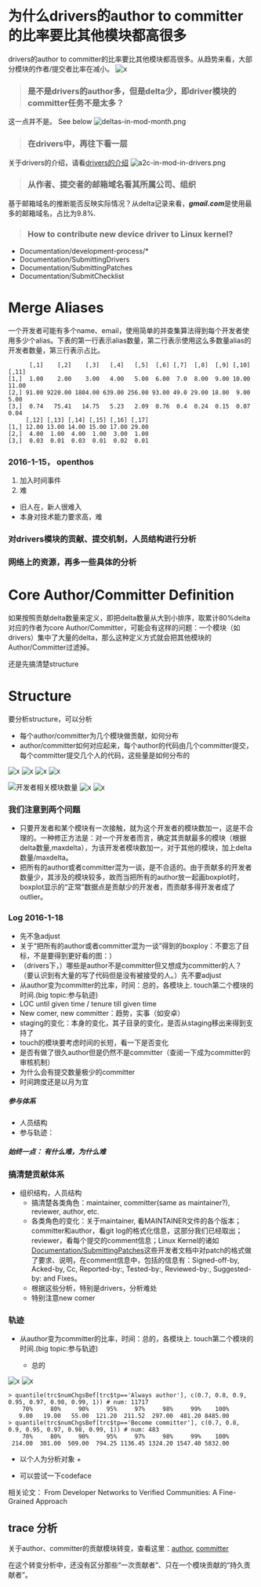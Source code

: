 ﻿# 为什么drivers的author to committer的比率要比其他模块都高很多
drivers的author to committer的比率要比其他模块都高很多。从趋势来看，大部分模块的作者/提交者比率在减小。
![x](./pics/author2committer-in-mod.png)


> ### 是不是drivers的author多，但是delta少，即driver模块的committer任务不是太多？

这一点并不是。
See below 
![deltas-in-mod-month.png](./pics/deltas-in-mod-month.png)

> ### 在drivers中，再往下看一层

关于drivers的介绍，请看[drivers的介绍](./docs/drivers-mod.md)
![a2c-in-mod-in-drivers.png](./pics/a2c-in-mod-in-drivers.png)

> ### 从作者、提交者的邮箱域名看其所属公司、组织

基于邮箱域名的推断能否反映实际情况？从delta记录来看，***gmail.com***是使用最多的邮箱域名，占比为9.8%.


> ### How to contribute new device driver to Linux kernel?

* Documentation/development-process/*
* Documentation/SubmittingDrivers
* Documentation/SubmittingPatches
* Documentation/SubmitChecklist

# Merge Aliases
一个开发者可能有多个name、email，使用简单的并查集算法得到每个开发者使用多少个alias。下表的第一行表示alias数量，第二行表示使用这么多数量alias的开发者数量，第三行表示占比。
```
      [,1]    [,2]    [,3]   [,4]   [,5]  [,6] [,7]  [,8]  [,9] [,10] [,11]
[1,]  1.00    2.00    3.00   4.00   5.00  6.00  7.0  8.00  9.00 10.00 11.00
[2,] 91.00 9220.00 1804.00 639.00 256.00 93.00 49.0 29.00 18.00  9.00  5.00
[3,]  0.74   75.41   14.75   5.23   2.09  0.76  0.4  0.24  0.15  0.07  0.04
     [,12] [,13] [,14] [,15] [,16] [,17]
[1,] 12.00 13.00 14.00 15.00 17.00 29.00
[2,]  4.00  1.00  4.00  1.00  3.00  1.00
[3,]  0.03  0.01  0.03  0.01  0.02  0.01
```

### 2016-1-15， openthos
1. 加入时间事件
2. 难
- 旧人在，新人很难入
- 本身对技术能力要求高，难

### 对drivers模块的贡献、提交机制，人员结构进行分析
### 网络上的资源，再多一些具体的分析

# Core Author/Committer Definition
如果按照贡献delta数量来定义，即把delta数量从大到小排序，取累计80%delta对应的作者为core Author/Committer，可能会有这样的问题：一个模块（如drivers）集中了大量的delta，那么这种定义方式就会把其他模块的Author/Committer过滤掉。

还是先搞清楚structure

# Structure
要分析structure，可以分析

- 每个author/committer为几个模块做贡献，如何分布
- author/committer如何对应起来，每个author的代码由几个committer提交，每个committer提交几个人的代码，这些量是如何分布的

![x](pics/CFG.dvpr-numMods.png)
![x](pics/CFG.dvprs-numMods.indrivers.png)
![x](pics/CFG.dvprs-numMods.instaging.png)
![x](pics/CFG.coreDvprs-numMods.png)

![开发者相关模块数量](./pics/box.dvprs-adjNumMods.png)
![x](./pics/box.dvprs-adjNumMods.indrivers.png)
![x](./pics/box.dvprs-adjNumMods.instaging.png)


### 我们注意到两个问题
- 只要开发者和某个模块有一次接触，就为这个开发者的模块数加一，这是不合理的。一种修正方法是：对一个开发者而言，确定其贡献最多的模块（根据delta数量,maxdelta），为该开发者模块数加一，对于其他的模块，加上delta数量/maxdelta。
- 把所有的author或者committer混为一谈，是不合适的。由于贡献多的开发者数量少，其涉及的模块较多，故而当把所有的author放一起画boxplot时，boxplot显示的“正常”数据点是贡献少的开发者，而贡献多得开发者成了outlier。

### Log 2016-1-18
- 先不急adjust
- 关于“把所有的author或者committer混为一谈”得到的boxploy：不要忘了目标，不是要得到更好看的图：）
- （drivers下，）哪些是author不是committer但又想成为committer的人？（要认识到有大量的写了代码但是没有被接受的人。）先不要adjust
- 从author变为committer的比率，时间：总的，各模块上. touch第二个模块的时间.(big topic:参与轨迹)
- LOC until given time / tenure till given time
- New comer, new committer：趋势，实事（如安卓）
- staging的变化：本身的变化，其子目录的变化，是否从staging移出来得到支持了
- touch的模块要考虑时间的长短，看一下是否变化
- 是否有做了很久author但是仍然不是committer（查阅一下成为committer的审核机制）
- 为什么会有提交数量极少的committer
- 时间跨度还是以月为宜

##### 参与体系
- 人员结构
- 参与轨迹：

##### 始终一点： 有什么难，为什么难

### 搞清楚贡献体系
- 组织结构，人员结构
    + 搞清楚各类角色：maintainer, committer(same as maintainer?), reviewer, author, etc. 
    + 各类角色的变化：关于maintainer, 看MAINTAINER文件的各个版本；committer和author，看git log的格式化信息，这部分我们已经取出；reviewer，看每个提交的comment信息；Linux Kernel的诸如[Documentation/SubmittingPatches](https://www.kernel.org/doc/Documentation/SubmittingPatches)这些开发者文档中对patch的格式做了要求、说明，在comment信息中，包括的信息有：Signed-off-by, Acked-by, Cc, Reported-by:, Tested-by:, Reviewed-by:, Suggested-by: and Fixes。
    + 根据这些分析，特别是drivers，分析难处
    + 特别注意new comer

### 轨迹
- 从author变为committer的比率，时间：总的，各模块上. touch第二个模块的时间.(big topic:参与轨迹)

    + 总的

![x](./pics/box.tmAthr2Cmtr.AthrAlways-athr.png)
![x](./pics/box.numChgsBef-tmAthr2Cmtr.AthrAlways-athr.png)

```
> quantile(trc$numChgsBef[trc$tp=='Always author'], c(0.7, 0.8, 0.9, 0.95, 0.97, 0.98, 0.99, 1)) # num: 11717
    70%     80%     90%     95%     97%     98%     99%    100%
   9.00   19.00   55.00  121.20  211.52  297.00  481.20 8485.00
> quantile(trc$numChgsBef[trc$tp=='Become committer'], c(0.7, 0.8, 0.9, 0.95, 0.97, 0.98, 0.99, 1)) # num: 483
    70%     80%     90%     95%     97%     98%     99%    100%
 214.00  301.00  509.00  794.25 1136.45 1324.20 1547.40 5832.00
```

- 以个人为分析对象
    + 

- 可以尝试一下codeface

相关论文： From Developer Networks to Verified Communities: A Fine-Grained Approach



## trace 分析
关于author、committer的贡献模块转变，查看这里：[author](./res/athrTrcTreeSmry.md), [committer](./res/cmtrTrcTreeSmry.md)

在这个转变分析中，还没有区分那些“一次贡献者”、只在一个模块贡献的“持久贡献者”。
